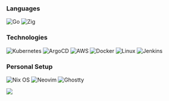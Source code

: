 ### Languages

![Go](https://img.shields.io/badge/-Go-000?&logo=Go)
![Zig](https://img.shields.io/badge/-Zig-000?&logo=Zig)

### Technologies

![Kubernetes](https://img.shields.io/badge/-Kubernetes-000?&logo=Kubernetes)
![ArgoCD](https://img.shields.io/badge/-Argo%20CD-000?&logo=Argo)
![AWS](https://img.shields.io/badge/-AWS-000?&logo=Amazon%20Web%20Services&logoColor=F90)
![Docker](https://img.shields.io/badge/-Docker-000?&logo=Docker)
![Linux](https://img.shields.io/badge/-Linux-000?&logo=Linux)
![Jenkins](https://img.shields.io/badge/-Jenkins-000?&logo=Jenkins)

### Personal Setup

![Nix OS](https://img.shields.io/badge/-NixOS-000?&logo=NixOS)
![Neovim](https://img.shields.io/badge/-Neovim-000?&logo=Neovim)
![Ghostty](https://img.shields.io/badge/-Ghostty-000?&logo=Ghostty)


<picture>
  <source
    srcset="https://github-readme-stats-4ot09eltj-alexy-manthas-projects.vercel.app/api?username=alexymantha&show_icons=true&theme=radical&hide_rank=true&include_all_commits=true&hide=stars&show=prs_merged"
    media="(prefers-color-scheme: dark)"
  />
  <source
    srcset="https://github-readme-stats-4ot09eltj-alexy-manthas-projects.vercel.app/api?username=alexymantha&show_icons=true&theme=shadow_red&hide_rank=true&include_all_commits=true&hide=stars&show=prs_merged"
    media="(prefers-color-scheme: light), (prefers-color-scheme: no-preference)"
  />
  <img src="https://github-readme-stats-4ot09eltj-alexy-manthas-projects.vercel.app/api?username=alexymantha&show_icons=true&theme=shadow_red&hide_rank=true&include_all_commits=true&hide=stars&show=prs_merged" />
</picture>
